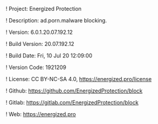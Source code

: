 ! Project: Energized Protection

! Description: ad.porn.malware blocking.

! Version: 6.0.1.20.07.192.12

! Build Version: 20.07.192.12

! Build Date: Fri, 10 Jul 20 12:09:00

! Version Code: 1921209

! License: CC BY-NC-SA 4.0, https://energized.pro/license

! Github: https://github.com/EnergizedProtection/block

! Gitlab: https://gitlab.com/EnergizedProtection/block


! Web: https://energized.pro
